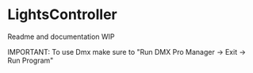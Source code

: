 # LightsController

Readme and documentation WIP

IMPORTANT: To use Dmx make sure to "Run DMX Pro Manager -> Exit -> Run Program"
